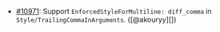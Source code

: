 * [#10971](https://github.com/rubocop/rubocop/issues/10971): Support `EnforcedStyleForMultiline: diff_comma` in `Style/TrailingCommaInArguments`. ([@akouryy][])
